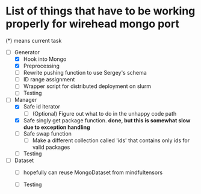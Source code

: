 # List of things that have to be working properly for wirehead mongo port

(*) means current task

- [ ] Generator
    - [x] Hook into Mongo
    - [x] Preprocessing  
    - [ ] Rewrite pushing function to use Sergey's schema
    - [ ] ID range assignment
    - [ ] Wrapper script for distributed deployment on slurm
    - [ ] Testing
- [ ] Manager
    - [x] Safe id iterator
        - [ ] (Optional) Figure out what to do in the unhappy code path 
    - [x] Safe singly get package function. __done, but this is somewhat slow due to exception handling__
    - [ ] Safe swap function
        - [ ] Make a different collection called 'ids' that contains only ids for valid packages
    - [ ] Testing
- [ ] Dataset
    - [ ] hopefully can reuse MongoDataset from mindfultensors
    - [ ] Testing

